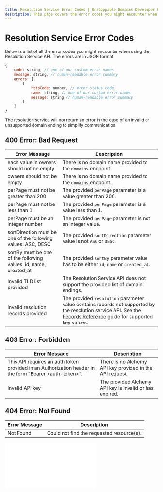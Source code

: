 ```yaml
---
title: Resolution Service Error Codes | Unstoppable Domains Developer Portal
description: This page covers the error codes you might encounter when using the Resolution Service API.
---
```


# Resolution Service Error Codes

Below is a list of all the error codes you might encounter when using the Resolution Service API. The errors are in JSON format.

```javascript
{
    code: string, // one of our custom error names
    message: string, // human-readable error summary
    errors: [
        {
            httpCode: number, // error status code
            name: string, // one of our custom error names
            message: string // human-readable error summary
        }
    ]
}
```

The resolution service will not return an error in the case of an invalid or unsupported domain ending to simplify communication.

## 400 Error: Bad Request

| Error Message | Description |
|---|---|
| each value in owners should not be empty | There is no domain name provided to the `domains` endpoint. |
| owners should not be empty | There is no domain name provided to the `domains` endpoint. |
| perPage must not be greater than 200 | The provided `perPage` parameter is a value greater than 200. |
| perPage must not be less than 1 | The provided `perPage` parameter is a value less than 1. |
| perPage must be an integer number | The provided `perPage` parameter is not an integer value. |
| sortDirection must be one of the following values: ASC, DESC | The provided `sortDirection` parameter value is not `ASC` or `DESC`. |
| sortBy must be one of the following values: id, name, created_at | The provided `sortBy` parameter value has to be either `id`, `name` or `created_at`. |
| Invalid TLD list provided | The Resolution Service API does not support the provided list of domain endings. |
| Invalid resolution records provided | The provided `resolution` parameter value contains records not supported by the resolution service API. See the [Records Reference](../records-reference.md) guide for supported key values. |

## 403 Error: Forbidden

| Error Message | Description |
|---|---|
| This API requires an auth token provided in an Authorization header in the form "Bearer \<auth-token\>". | There is no Alchemy API key provided in the API request |
| Invalid API key | The provided Alchemy API key is invalid or has expired. |

## 404 Error: Not Found

| Error Message | Description |
|---|---|
| Not Found | Could not find the requested resource(s). |

<embed src="/snippets/_discord.md" />
